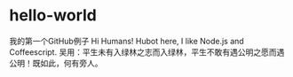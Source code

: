 # hello-world
我的第一个GitHub例子
Hi Humans!
Hubot here, I like Node.js and Coffeescript.
吴用：平生未有入绿林之志而入绿林，平生不敢有遇公明之愿而遇公明！既如此，何有旁人。
